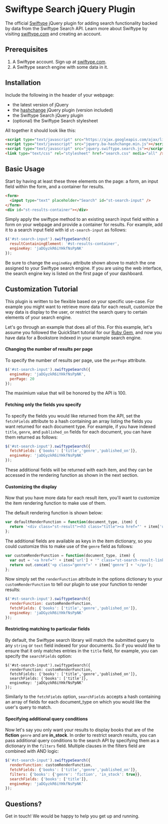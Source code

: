 Swiftype Search jQuery Plugin
=========

The official [Swiftype](http://www.swiftype.com) jQuery plugin for adding search functionality backed by data from the Swiftype Search API. Learn more about Swiftype by visiting [swiftype.com](http://www.swiftype.com) and creating an account.

Prerequisites
------------
1. A Swiftype account. Sign up at [swiftype.com](http://www.swiftype.com).
2. A Swiftype search engine with some data in it.


Installation
------------

Include the following in the header of your webpage:

* the latest version of jQuery
* the [hashchange](https://github.com/cowboy/jquery-hashchange) jQuery plugin (version included)
* the Swiftype Search jQuery plugin
* (optional) the Swiftype Search stylesheet

All together it should look like this:

```html
<script type="text/javascript" src="https://ajax.googleapis.com/ajax/libs/jquery/1.11.1/jquery.min.js"></script>
<script type="text/javascript" src="jquery.ba-hashchange.min.js"></script>
<script type="text/javascript" src="jquery.swiftype.search.js"></script>
<link type="text/css" rel="stylesheet" href="search.css" media="all" />
```


Basic Usage
-----

Start by having at least these three elements on the page: a form, an input field within the form, and a container for results.

```html
<form>
  <input type="text" placeholder="Search" id="st-search-input" />
</form>
<div id="st-results-container"></div>
```

Simply apply the swiftype method to an existing search input field within a form on your webpage and provide a container for results. For example, add it to a search input field with id `st-search-input` as follows:

```js
$('#st-search-input').swiftypeSearch({
  resultContainingElement: '#st-results-container',
  engineKey: 'jaDGyzkR6iYHkfNsPpNK'
});
```

Be sure to change the `engineKey` attribute shown above to match the one assigned to your Swiftype search engine. If you are using the web interface, the search engine key is listed on the first page of your dashboard.


Customization Tutorial
-------------

This plugin is written to be flexible based on your specific use-case.
For example you might want to retrieve more data for each result, customize
the way data is display to the user, or restrict the search query to certain elements of your search engine.

Let's go through an example that does all of this. For this example, let's assume you followed the QuickStart tutorial for our [Ruby Gem](https://github.com/swiftype/swiftype-rb), and now you have data for a Bookstore indexed in your example search engine.

#### Changing the number of results per page

To specify the number of results per page, use the `perPage` attribute.

```js
$('#st-search-input').swiftypeSearch({
  engineKey: 'jaDGyzkR6iYHkfNsPpNK',
  perPage: 20
});
```

The maximium value that will be honored by the API is 100.

#### Fetching only the fields you specify

To specify the fields you would like returned from the API, set the `fetchFields` attribute to a hash containing an array listing the fields you want returned for each document type. For example, if you have indexed `title`, `genre`, and `published_on` fields for each document, you can have them returned as follows:

```js
$('#st-search-input').swiftypeSearch({
  fetchFields: {'books': ['title','genre','published_on']},
  engineKey: 'jaDGyzkR6iYHkfNsPpNK'
});
```

These additional fields will be returned with each item, and they can be accessed in the rendering function as shown in the next section.

#### Customizing the display

Now that you have more data for each result item, you'll want to customize the item rendering function to make use of them.

The default rendering function is shown below:

```js
var defaultRenderFunction = function(document_type, item) {
  return '<div class="st-result"><h3 class="title"><a href="' + item['url'] + '" class="st-search-result-link">' + item['title'] + '</a></h3></div>';
};
```

The additional fields are available as keys in the item dictionary, so you could customize this to make use of the `genre` field as follows:

```js
var customRenderFunction = function(document_type, item) {
  var out = '<a href="' + item['url'] + '" class="st-search-result-link">' + item['title'] + '</a>';
  return out.concat('<p class="genre">' + item['genre'] + '</p>');
};
```

Now simply set the `renderFunction` attribute in the options dictionary to your `customRenderFunction` to tell our plugin to use your function to render results:

```js
$('#st-search-input').swiftypeSearch({
  renderFunction: customRenderFunction,
  fetchFields: {'books': ['title','genre','published_on']},
  engineKey: 'jaDGyzkR6iYHkfNsPpNK'
});
```

#### Restricting matching to particular fields

By default, the Swiftype search library will match the submitted query to any `string` or `text` field indexed for your documents. So if you would like to ensure that it only matches entries in the `title` field, for example, you can specify the `searchFields` option:

```
$('#st-search-input').swiftypeSearch({
  renderFunction: customRenderFunction,
  fetchFields: {'books': ['title','genre','published_on']},
  searchFields: {'books': ['title']},
  engineKey: 'jaDGyzkR6iYHkfNsPpNK'
});
```

Similarly to the `fetchFields` option, `searchFields` accepts a hash containing an array of fields for each document_type on which you would like the user's query to match.

#### Specifying additional query conditions

Now let's say you only want your results to display books that are of the **fiction** `genre` and are **in_stock**. In order to restrict search results, you can pass additional query conditions to the search API by specifying them as a dictionary in the `filters` field. Multiple clauses in the filters field are combined with AND logic:

```js
$('#st-search-input').swiftypeSearch({
  renderFunction: customRenderFunction,
  fetchFields: {'books': ['title','genre','published_on']},
  filters: {'books': {'genre': 'fiction', 'in_stock': true}},
  searchFields: {'books': ['title']},
  engineKey: 'jaDGyzkR6iYHkfNsPpNK'
});
```


Questions?
----------
Get in touch! We would be happy to help you get up and running.
